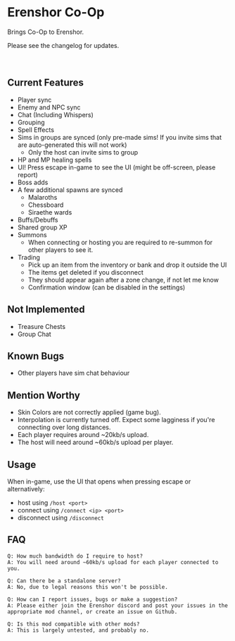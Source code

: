 # Erenshor Co-Op
Brings Co-Op to Erenshor.

Please see the changelog for updates.<br><br><br>

## Current Features
- Player sync
- Enemy and NPC sync
- Chat (Including Whispers)
- Grouping
- Spell Effects
- Sims in groups are synced (only pre-made sims! If you invite sims that are auto-generated this will not work)
  - Only the host can invite sims to group
- HP and MP healing spells
- UI! Press escape in-game to see the UI (might be off-screen, please report)
- Boss adds
- A few additional spawns are synced
  - Malaroths
  - Chessboard
  - Siraethe wards
- Buffs/Debuffs
- Shared group XP
- Summons
  - When connecting or hosting you are required to re-summon for other players to see it.
- Trading
  - Pick up an item from the inventory or bank and drop it outside the UI
  - The items get deleted if you disconnect
  - They should appear again after a zone change, if not let me know
  - Confirmation window (can be disabled in the settings)

## Not Implemented
- Treasure Chests
- Group Chat

## Known Bugs
- Other players have sim chat behaviour


## Mention Worthy
- Skin Colors are not correctly applied (game bug).
- Interpolation is currently turned off. Expect some lagginess if you're connecting over long distances.
- Each player requires around ~20kb/s upload.
- The host will need around ~60kb/s upload per player.

## Usage
When in-game, use the UI that opens when pressing escape or alternatively:

 - host using ```/host <port>``` 
 - connect using ```/connect <ip> <port>``` 
 - disconnect using ```/disconnect```


## FAQ

    Q: How much bandwidth do I require to host?
    A: You will need around ~60kb/s upload for each player connected to you.

    Q: Can there be a standalone server?
    A: No, due to legal reasons this won't be possible.

    Q: How can I report issues, bugs or make a suggestion?
    A: Please either join the Erenshor discord and post your issues in the appropriate mod channel, or create an issue on Github.

    Q: Is this mod compatible with other mods?
    A: This is largely untested, and probably no.